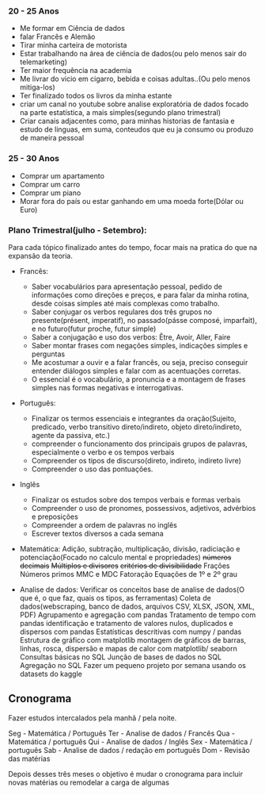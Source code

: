 
### 20 - 25 Anos
* Me formar em Ciência de dados
* falar Francês e Alemão
* Tirar minha carteira de motorista
* Estar trabalhando na área de ciência de dados(ou pelo menos sair do telemarketing)
* Ter maior frequência na academia
* Me livrar do vicio em cigarro, bebida e coisas adultas..(Ou pelo menos mitiga-los)
* Ter finalizado todos os livros da minha estante
* criar um canal no youtube sobre analise exploratória de dados focado na parte estatística, a mais simples(segundo plano trimestral)
* Criar canais adjacentes como, para minhas historias de fantasia e estudo de linguas, em suma, conteudos que eu ja consumo ou produzo de maneira pessoal
### 25 - 30 Anos
* Comprar um apartamento
* Comprar um carro
* Comprar um piano
* Morar fora do país ou estar ganhando em uma moeda forte(Dólar ou Euro)


### Plano Trimestral(julho - Setembro):
Para cada tópico finalizado antes do tempo, focar mais na pratica do que na expansão da teoria.
* Francês:
	* Saber vocabulários para apresentação pessoal, pedido de informações como direções e preços, e para falar da minha rotina, desde coisas simples até mais complexas como trabalho.
	* Saber conjugar os verbos regulares dos três grupos no presente(présent, imperatif), no passado(pásse composé, imparfait), e no futuro(futur proche, futur simple)
	* Saber a conjugação e uso dos verbos: Être, Avoir, Aller, Faire
	* Saber montar frases com negações simples, indicações simples e perguntas
	* Me acostumar a ouvir e a falar francês, ou seja, preciso conseguir entender diálogos simples e falar com as acentuações corretas.
	* O essencial é o vocabulário, a pronuncia e a montagem de frases simples nas formas negativas e interrogativas.

* Português:
	* Finalizar os termos essenciais e integrantes da oração(Sujeito, predicado, verbo transitivo direto/indireto, objeto direto/indireto, agente da passiva, etc.)
	* compreender o funcionamento dos principais grupos de palavras, especialmente o verbo e os tempos verbais
	* Compreender os tipos de discurso(direto, indireto, indireto livre)
	* Compreender o uso das pontuações.

* Inglês
	* Finalizar os estudos sobre dos tempos verbais e formas verbais
	* Compreender o uso de pronomes, possessivos, adjetivos, advérbios e preposições
	* Compreender a ordem de palavras no inglês
	* Escrever textos diversos a cada semana

* Matemática:
	Adição, subtração, multiplicação, divisão, radiciação e potenciação(Focado no calculo mental e propriedades)
	~~números decimais~~
	~~Múltiplos e divisores~~
	~~critérios de divisibilidade~~
	Frações
	Números primos
	MMC e MDC
	Fatoração
	Equações de 1º e 2º grau

* Analise de dados:
	Verificar os conceitos base de analise de dados(O que é, o que faz, quais os tipos, as ferramentas)
	Coleta de dados(webscraping, banco de dados, arquivos CSV, XLSX, JSON, XML, PDF)
	Agrupamento e agregação com pandas
	Tratamento de tempo com pandas
	identificação e tratamento de valores nulos, duplicados e dispersos com pandas
	Estatísticas descritivas com numpy / pandas
	Estrutura de gráfico com matplotlib
	montagem de gráficos de barras, linhas, rosca, dispersão e mapas de calor com matplotlib/ seaborn
	Consultas básicas no SQL
	Junção de bases de dados no SQL
	Agregação no SQL
	Fazer um pequeno projeto por semana usando os datasets do kaggle

## Cronograma

Fazer estudos intercalados pela manhã / pela noite. 

Seg - Matemática / Português
Ter - Analise de dados / Francês
Qua - Matemática / português
Qui - Analise de dados / Inglês
Sex - Matemática / português
Sab - Analise de dados / redação em português
Dom - Revisão das matérias

Depois desses três meses o objetivo é mudar o cronograma para incluir novas matérias ou remodelar a carga de algumas